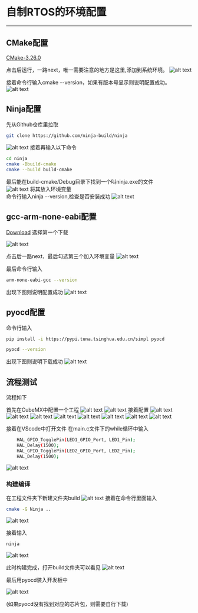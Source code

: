 # 自制RTOS的环境配置

***

## CMake配置

[CMake-3.26.0](https://objects.githubusercontent.com/github-production-release-asset-2e65be/537699/7e1d3a2b-7e4f-4ec3-8e65-98fea0c51067?X-Amz-Algorithm=AWS4-HMAC-SHA256&X-Amz-Credential=releaseassetproduction%2F20250106%2Fus-east-1%2Fs3%2Faws4_request&X-Amz-Date=20250106T130513Z&X-Amz-Expires=300&X-Amz-Signature=97973e258891c852f70daf57d1751bfa940e077a7c634c8699be7d8409e24df5&X-Amz-SignedHeaders=host&response-content-disposition=attachment%3B%20filename%3Dcmake-3.26.0-windows-x86_64.msi&response-content-type=application%2Foctet-stream)

点击后运行，一路next，唯一需要注意的地方是这里,添加到系统环境。
![alt text](image.png)

接着命令行输入cmake --version，如果有版本号显示则说明配置成功。
![alt text](image-1.png)

## Ninja配置

先从Github仓库里拉取  

```bash  
git clone https://github.com/ninja-build/ninja
```

![alt text](image-2.png)
接着再输入以下命令

```bash
cd ninja
cmake -Bbuild-cmake
cmake --build build-cmake
```

最后能在build-cmake/Debug目录下找到一个叫ninja.exe的文件  
![alt text](image-4.png)
将其放入环境变量  
命令行输入ninja --version,检查是否安装成功
![alt text](image-5.png)

## gcc-arm-none-eabi配置

[Download](https://developer.arm.com/downloads/-/gnu-rm) 选择第一个下载

![alt text](image-6.png)

点击后一路next，最后勾选第三个加入环境变量
![alt text](image-7.png)

最后命令行输入

```bash
arm-none-eabi-gcc --version
```
出现下图则说明配置成功
![alt text](image-8.png)

## pyocd配置

命令行输入

```bash
pip install -i https://pypi.tuna.tsinghua.edu.cn/simpl pyocd

pyocd --version
```

出现下图则说明下载成功
![alt text](image-9.png)

## 流程测试

流程如下

首先在CubeMX中配置一个工程
![alt text](image-10.png)
![alt text](image-11.png)
接着配置
![alt text](image-12.png)
![alt text](image-13.png)
![alt text](image-14.png)
![alt text](image-15.png)
![alt text](image-16.png)
![alt text](image-17.png)
![alt text](image-18.png)
![alt text](image-19.png)

接着在VScode中打开文件
在main.c文件下的while循环中输入

```bash
    HAL_GPIO_TogglePin(LED1_GPIO_Port, LED1_Pin);
    HAL_Delay(1500);
    HAL_GPIO_TogglePin(LED2_GPIO_Port, LED2_Pin);
    HAL_Delay(1500);
```
![alt text](<屏幕截图 2025-01-06 221304.png>)


### 构建编译

在工程文件夹下新建文件夹build
![alt text](image-20.png)
接着在命令行里面输入

```bash
cmake -G Ninja ..
```

![alt text](<屏幕截图 2025-01-06 222142.png>)

接着输入

```bash
ninja
```

![alt text](<屏幕截图 2025-01-06 222150.png>)

此时构建完成，打开build文件夹可以看见
![alt text](image-21.png)

最后用pyocd装入开发板中

![alt text](<屏幕截图 2025-01-06 222548.png>)

(如果pyocd没有找到对应的芯片包，则需要自行下载)